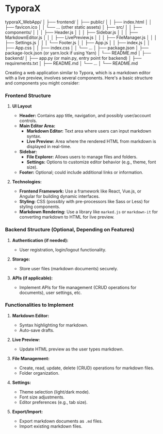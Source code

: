 # TyporaX

typoraX_WebApp/
│
├── frontend/
│   ├── public/
│   │   ├── index.html
│   │   ├── favicon.ico
│   │   └── ... (other static assets)
│   ├── src/
│   │   ├── components/
│   │   │   ├── Header.js
│   │   │   ├── Sidebar.js
│   │   │   ├── MarkdownEditor.js
│   │   │   ├── LivePreview.js
│   │   │   ├── FileManager.js
│   │   │   ├── Settings.js
│   │   │   └── Footer.js
│   │   ├── App.js
│   │   ├── index.js
│   │   ├── App.css
│   │   ├── index.css
│   │   └── ...
│   ├── package.json
│   ├── package-lock.json (or yarn.lock if using Yarn)
│   └── README.md
│
├── backend/
│   ├── app.py (or main.py, entry point for backend)
│   ├── requirements.txt
│   ├── README.md
│   └── ...
│
└── README.md




Creating a web application similar to Typora, which is a markdown editor with a live preview, involves several components. Here's a basic structure and components you might consider:

### Frontend Structure

1. **UI Layout**
   - **Header:** Contains app title, navigation, and possibly user/account controls.
   - **Main Editor Area:** 
     - **Markdown Editor:** Text area where users can input markdown syntax.
     - **Live Preview:** Area where the rendered HTML from markdown is displayed in real-time.
   - **Sidebar:** 
     - **File Explorer:** Allows users to manage files and folders.
     - **Settings:** Options to customize editor behavior (e.g., theme, font size).
   - **Footer:** Optional; could include additional links or information.

2. **Technologies:**
   - **Frontend Framework:** Use a framework like React, Vue.js, or Angular for building dynamic interfaces.
   - **Styling:** CSS (possibly with pre-processors like Sass or Less) for styling components.
   - **Markdown Rendering:** Use a library like `marked.js` or `markdown-it` for converting markdown to HTML for live preview.

### Backend Structure (Optional, Depending on Features)

1. **Authentication (if needed):**
   - User registration, login/logout functionality.

2. **Storage:**
   - Store user files (markdown documents) securely.

3. **APIs (if applicable):**
   - Implement APIs for file management (CRUD operations for documents), user settings, etc.

### Functionalities to Implement

1. **Markdown Editor:**
   - Syntax highlighting for markdown.
   - Auto-save drafts.

2. **Live Preview:**
   - Update HTML preview as the user types markdown.

3. **File Management:**
   - Create, read, update, delete (CRUD) operations for markdown files.
   - Folder organization.

4. **Settings:**
   - Theme selection (light/dark mode).
   - Font size adjustments.
   - Editor preferences (e.g., tab size).

5. **Export/Import:**
   - Export markdown documents as `.md` files.
   - Import existing markdown files.
